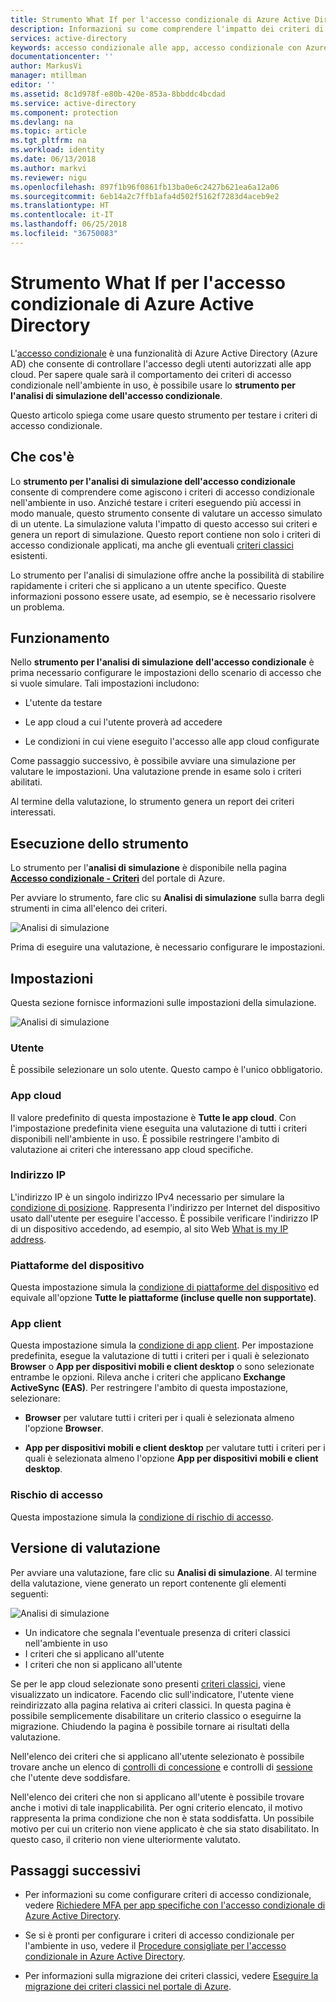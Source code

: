 ```yaml
---
title: Strumento What If per l'accesso condizionale di Azure Active Directory
description: Informazioni su come comprendere l'impatto dei criteri di accesso condizionale sull'ambiente in uso.
services: active-directory
keywords: accesso condizionale alle app, accesso condizionale con Azure AD, accesso sicuro alle risorse aziendali, criteri di accesso condizionale
documentationcenter: ''
author: MarkusVi
manager: mtillman
editor: ''
ms.assetid: 8c1d978f-e80b-420e-853a-8bbddc4bcdad
ms.service: active-directory
ms.component: protection
ms.devlang: na
ms.topic: article
ms.tgt_pltfrm: na
ms.workload: identity
ms.date: 06/13/2018
ms.author: markvi
ms.reviewer: nigu
ms.openlocfilehash: 897f1b96f0861fb13ba0e6c2427b621ea6a12a06
ms.sourcegitcommit: 6eb14a2c7ffb1afa4d502f5162f7283d4aceb9e2
ms.translationtype: HT
ms.contentlocale: it-IT
ms.lasthandoff: 06/25/2018
ms.locfileid: "36750083"
---
```

# <a name="what-is-the-what-if-tool-in-azure-active-directory-conditional-access"></a>Strumento What If per l'accesso condizionale di Azure Active Directory

L'[accesso condizionale](active-directory-conditional-access-azure-portal.md) è una funzionalità di Azure Active Directory (Azure AD) che consente di controllare l'accesso degli utenti autorizzati alle app cloud. Per sapere quale sarà il comportamento dei criteri di accesso condizionale nell'ambiente in uso, è possibile usare lo **strumento per l'analisi di simulazione dell'accesso condizionale**.

Questo articolo spiega come usare questo strumento per testare i criteri di accesso condizionale.

## <a name="what-it-is"></a>Che cos'è

Lo **strumento per l'analisi di simulazione dell'accesso condizionale** consente di comprendere come agiscono i criteri di accesso condizionale nell'ambiente in uso. Anziché testare i criteri eseguendo più accessi in modo manuale, questo strumento consente di valutare un accesso simulato di un utente. La simulazione valuta l'impatto di questo accesso sui criteri e genera un report di simulazione. Questo report contiene non solo i criteri di accesso condizionale applicati, ma anche gli eventuali [criteri classici](active-directory-conditional-access-migration.md#classic-policies) esistenti.    

Lo strumento per l'analisi di simulazione offre anche la possibilità di stabilire rapidamente i criteri che si applicano a un utente specifico. Queste informazioni possono essere usate, ad esempio, se è necessario risolvere un problema.  

## <a name="how-it-works"></a>Funzionamento

Nello **strumento per l'analisi di simulazione dell'accesso condizionale** è prima necessario configurare le impostazioni dello scenario di accesso che si vuole simulare. Tali impostazioni includono:

- L'utente da testare 

- Le app cloud a cui l'utente proverà ad accedere

- Le condizioni in cui viene eseguito l'accesso alle app cloud configurate
     
Come passaggio successivo, è possibile avviare una simulazione per valutare le impostazioni. Una valutazione prende in esame solo i criteri abilitati.


Al termine della valutazione, lo strumento genera un report dei criteri interessati.


## <a name="running-the-tool"></a>Esecuzione dello strumento

Lo strumento per l'**analisi di simulazione** è disponibile nella pagina **[Accesso condizionale - Criteri](https://portal.azure.com/#blade/Microsoft_AAD_IAM/ConditionalAccessBlade/Policies)** del portale di Azure.

Per avviare lo strumento, fare clic su **Analisi di simulazione** sulla barra degli strumenti in cima all'elenco dei criteri.

![Analisi di simulazione](./media/active-directory-conditional-access-whatif/01.png)

Prima di eseguire una valutazione, è necessario configurare le impostazioni.

## <a name="settings"></a>Impostazioni

Questa sezione fornisce informazioni sulle impostazioni della simulazione.

![Analisi di simulazione](./media/active-directory-conditional-access-whatif/02.png)


### <a name="user"></a>Utente

È possibile selezionare un solo utente. Questo campo è l'unico obbligatorio.

### <a name="cloud-apps"></a>App cloud

Il valore predefinito di questa impostazione è **Tutte le app cloud**. Con l'impostazione predefinita viene eseguita una valutazione di tutti i criteri disponibili nell'ambiente in uso. È possibile restringere l'ambito di valutazione ai criteri che interessano app cloud specifiche.


### <a name="ip-address"></a>Indirizzo IP

L'indirizzo IP è un singolo indirizzo IPv4 necessario per simulare la [condizione di posizione](active-directory-conditional-access-locations.md). Rappresenta l'indirizzo per Internet del dispositivo usato dall'utente per eseguire l'accesso. È possibile verificare l'indirizzo IP di un dispositivo accedendo, ad esempio, al sito Web [What is my IP address](https://whatismyipaddress.com).    

### <a name="device-platforms"></a>Piattaforme del dispositivo

Questa impostazione simula la [condizione di piattaforme del dispositivo](active-directory-conditional-access-conditions.md#device-platforms) ed equivale all'opzione **Tutte le piattaforme (incluse quelle non supportate)**. 
### <a name="client-apps"></a>App client

Questa impostazione simula la [condizione di app client](active-directory-conditional-access-conditions.md#client-apps).
Per impostazione predefinita, esegue la valutazione di tutti i criteri per i quali è selezionato **Browser** o **App per dispositivi mobili e client desktop** o sono selezionate entrambe le opzioni. Rileva anche i criteri che applicano **Exchange ActiveSync (EAS)**. Per restringere l'ambito di questa impostazione, selezionare:

- **Browser** per valutare tutti i criteri per i quali è selezionata almeno l'opzione **Browser**. 

- **App per dispositivi mobili e client desktop** per valutare tutti i criteri per i quali è selezionata almeno l'opzione **App per dispositivi mobili e client desktop**. 


### <a name="sign-in-risk"></a>Rischio di accesso

Questa impostazione simula la [condizione di rischio di accesso](active-directory-conditional-access-conditions.md#sign-in-risk).   


## <a name="evaluation"></a>Versione di valutazione 

Per avviare una valutazione, fare clic su **Analisi di simulazione**. Al termine della valutazione, viene generato un report contenente gli elementi seguenti: 

![Analisi di simulazione](./media/active-directory-conditional-access-whatif/03.png)

- Un indicatore che segnala l'eventuale presenza di criteri classici nell'ambiente in uso
- I criteri che si applicano all'utente
- I criteri che non si applicano all'utente


Se per le app cloud selezionate sono presenti [criteri classici](active-directory-conditional-access-migration.md#classic-policies), viene visualizzato un indicatore. Facendo clic sull'indicatore, l'utente viene reindirizzato alla pagina relativa ai criteri classici. In questa pagina è possibile semplicemente disabilitare un criterio classico o eseguirne la migrazione. Chiudendo la pagina è possibile tornare ai risultati della valutazione.

Nell'elenco dei criteri che si applicano all'utente selezionato è possibile trovare anche un elenco di [controlli di concessione](active-directory-conditional-access-controls.md#grant-controls) e controlli di [sessione](active-directory-conditional-access-controls.md#session-controls) che l'utente deve soddisfare.

Nell'elenco dei criteri che non si applicano all'utente è possibile trovare anche i motivi di tale inapplicabilità. Per ogni criterio elencato, il motivo rappresenta la prima condizione che non è stata soddisfatta. Un possibile motivo per cui un criterio non viene applicato è che sia stato disabilitato. In questo caso, il criterio non viene ulteriormente valutato.   



## <a name="next-steps"></a>Passaggi successivi

- Per informazioni su come configurare criteri di accesso condizionale, vedere [Richiedere MFA per app specifiche con l'accesso condizionale di Azure Active Directory](active-directory-conditional-access-app-based-mfa.md).

- Se si è pronti per configurare i criteri di accesso condizionale per l'ambiente in uso, vedere il [Procedure consigliate per l'accesso condizionale in Azure Active Directory](active-directory-conditional-access-best-practices.md). 

- Per informazioni sulla migrazione dei criteri classici, vedere [Eseguire la migrazione dei criteri classici nel portale di Azure](active-directory-conditional-access-migration.md).  
